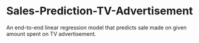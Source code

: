 # Sales-Prediction-TV-Advertisement
An end-to-end linear regression model that predicts sale made on given amount spent on TV advertisement.
